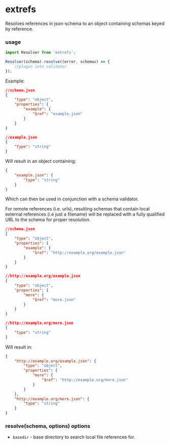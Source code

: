 # extrefs

Resolves references in json-schema to an object containing schemas keyed by reference.

### usage

```javascript
import Resolver from 'extrefs';

Resolver(schema).resolve((error, schemas) => {
    //plugin into validator
});
```

Example:

```json
//schema.json
{
    "type": "object",
    "properties": {
        "example": {
            "$ref": "example.json"
        }
    }
}

//example.json
{
    "type": "string"
}
```

Will result in an object containing:

```json
{
    "example.json": {
        "type": "string"
    }
}
```

Which can then be used in conjunction with a schema validator.

For remote references (i.e. urls), resulting schemas that contain local external references (i.e just a filename)
will be replaced with a fully qualified URL to the schema for proper resolution.

```json
//schema.json
{
    "type": "object",
    "properties": {
        "example": {
            "$ref": "http://example.org/example.json"
        }
    }
}

//http://example.org/example.json
{
    "type": "object",
    "properties": {
        "more": {
            "$ref": "more.json"
        }
    }
}

//http://example.org/more.json
{
    "type": "string"
}
```

Will result in:

```json
{
    "http://example.org/example.json": {
        "type": "object",
        "properties": {
            "more": {
                "$ref": "http://example.org/more.json"
            }
        }
    },
    "http://example.org/more.json": {
        "type": "string"
    }
}
```

### resolve(schema, options) options

* `basedir` - base directory to search local file references for.
